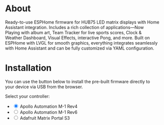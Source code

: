 # About

Ready-to-use ESPHome firmware for HUB75 LED matrix displays with Home Assistant integration. Includes a rich collection of applications—Now Playing with album art, Team Tracker for live sports scores, Clock & Weather Dashboard, Visual Effects, interactive Pong, and more. Built on ESPHome with LVGL for smooth graphics, everything integrates seamlessly with Home Assistant and can be fully customized via YAML configuration.

# Installation

You can use the button below to install the pre-built firmware directly to your device via USB from the browser.

<p>Select your controller:</p>
<ul class="radios">
<li>
    <label><input type="radio" name="type" value="apollo-automation-m1-rev4" data-manifest="apollo-automation-m1-rev4.manifest.json" checked/> Apollo Automation M-1 Rev4</label>
</li>
<li>
    <label><input type="radio" name="type" value="apollo-automation-m1-rev6" data-manifest="apollo-automation-m1-rev6.manifest.json" /> Apollo Automation M-1 Rev6</label>
</li>
<li>
    <label><input type="radio" name="type" value="adafruit-matrix-portal-s3" data-manifest="adafruit-matrix-portal-s3.manifest.json" /> Adafruit Matrix Portal S3</label>
</li>
</ul>

<esp-web-install-button manifest="firmware/apollo-automation-m1-rev4.manifest.json"></esp-web-install-button>

<script>
    document.querySelectorAll('input[name="type"]').forEach(radio =>
    radio.addEventListener("change", () => {
        const button = document.querySelector('esp-web-install-button');
        button.manifest = `firmware/${radio.dataset.manifest}`;
    }
    ));
</script>
<script type="module" src="https://unpkg.com/esp-web-tools@10/dist/web/install-button.js?module"></script>
